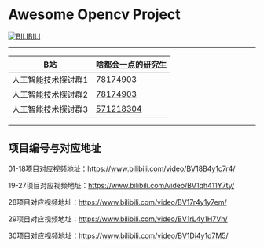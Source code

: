Awesome Opencv Project
===========================

[![BILIBILI](https://github.com/Fafa-DL/Opencv-project/blob/main/27%20AI%20Virtual%20Painter/Mine.png)](https://space.bilibili.com/46880349)

****
	
|B站|[啥都会一点的研究生](https://space.bilibili.com/46880349)|
|---|---
|人工智能技术探讨群1|[78174903](https://jq.qq.com/?_wv=1027&k=lY5KVICA)
|人工智能技术探讨群2|[78174903](https://jq.qq.com/?_wv=1027&k=ZCDCT3xV)
|人工智能技术探讨群3|[571218304](https://jq.qq.com/?_wv=1027&k=bakez5Yz)

****


## 项目编号与对应地址

01-18项目对应视频地址：https://www.bilibili.com/video/BV18B4y1c7r4/

19-27项目对应视频地址：https://www.bilibili.com/video/BV1qh411Y7ty/

28项目对应视频地址：https://www.bilibili.com/video/BV17r4y1y7em/

29项目对应视频地址：https://www.bilibili.com/video/BV1rL4y1H7Vh/

30项目对应视频地址：https://www.bilibili.com/video/BV1Di4y1d7M5/

